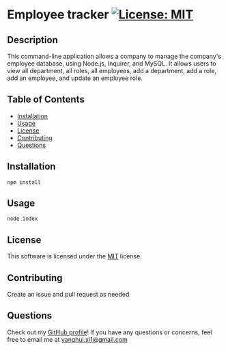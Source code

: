 # Employee tracker [![License: MIT](https://img.shields.io/badge/License-MIT-yellow.svg)](https://opensource.org/licenses/MIT)

## Description

This command-line application allows a company to manage the company's employee database, using Node.js, Inquirer, and MySQL. It allows users to view all department, all roles, all employees, add a department, add a role, add an employee, and update an employee role.

## Table of Contents

- [Installation](#installation)
- [Usage](#usage)
- [License](#license)
- [Contributing](#contributing)
- [Questions](#questions)

## Installation

`npm install`

## Usage

`node index`

## License

This software is licensed under the [MIT](https://opensource.org/licenses/MIT) license.

## Contributing

Create an issue and pull request as needed

## Questions

Check out my [GitHub profile](https://github.com/yanghuixi1)!
If you have any questions or concerns, feel free to email me at <yanghui.xi1@gmail.com>

